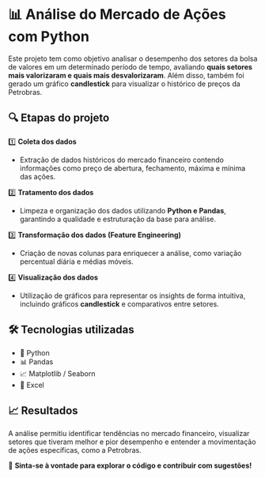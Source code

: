 # 📊 Análise do Mercado de Ações com Python  

Este projeto tem como objetivo analisar o desempenho dos setores da bolsa de valores em um determinado período de tempo, avaliando **quais setores mais valorizaram e quais mais desvalorizaram**. Além disso, também foi gerado um gráfico **candlestick** para visualizar o histórico de preços da Petrobras.  

## 🔍 Etapas do projeto  

1️⃣ **Coleta dos dados**  
   - Extração de dados históricos do mercado financeiro contendo informações como preço de abertura, fechamento, máxima e mínima das ações.  

2️⃣ **Tratamento dos dados**  
   - Limpeza e organização dos dados utilizando **Python e Pandas**, garantindo a qualidade e estruturação da base para análise.  

3️⃣ **Transformação dos dados (Feature Engineering)**  
   - Criação de novas colunas para enriquecer a análise, como variação percentual diária e médias móveis.  

4️⃣ **Visualização dos dados**  
   - Utilização de gráficos para representar os insights de forma intuitiva, incluindo gráficos **candlestick** e comparativos entre setores.  

## 🛠 Tecnologias utilizadas  

- 🐍 Python  
- 📊 Pandas  
- 📈 Matplotlib / Seaborn  
- 📑 Excel  

## 📈 Resultados  

A análise permitiu identificar tendências no mercado financeiro, visualizar setores que tiveram melhor e pior desempenho e entender a movimentação de ações específicas, como a Petrobras.  

🚀 **Sinta-se à vontade para explorar o código e contribuir com sugestões!**  
